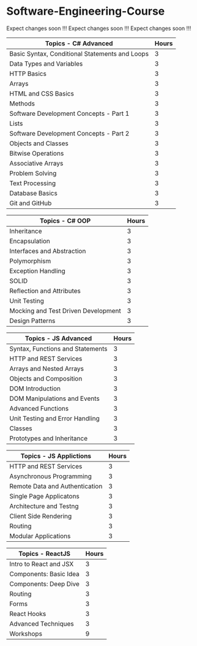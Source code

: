 # Software-Engineering-Course

Expect changes soon !!!
Expect changes soon !!!
Expect changes soon !!!

| Topics - C# Advanced | Hours |
| ------ | ------ |
| Basic Syntax, Conditional Statements and Loops | 3 |
| Data Types and Variables | 3 |
| HTTP Basics | 3 |
| Arrays | 3 |
| HTML and CSS Basics | 3 |
| Methods | 3 |
| Software Development Concepts - Part 1 | 3 |
| Lists | 3 |
| Software Development Concepts - Part 2 | 3 |
| Objects and Classes | 3 |
| Bitwise Operations | 3 |
| Associative Arrays | 3 |
| Problem Solving | 3 |
| Text Processing | 3 |
| Database Basics | 3 |
| Git and GitHub | 3 |

| Topics - C# OOP | Hours |
| ------ | ------ |
| Inheritance | 3 |
| Encapsulation | 3 |
| Interfaces and Abstraction | 3 |
| Polymorphism | 3 |
| Exception Handling | 3 |
| SOLID | 3 |
| Reflection and Attributes | 3 |
| Unit Testing | 3 |
| Mocking and Test Driven Development | 3 |
| Design Patterns | 3 |

| Topics - JS Advanced | Hours |
| ------ | ------ |
| Syntax, Functions and Statements | 3 |
| HTTP and REST Services | 3 |
| Arrays and Nested Arrays | 3 |
| Objects and Composition | 3 |
| DOM Introduction | 3 |
| DOM Manipulations and Events | 3 |
| Advanced Functions | 3 |
| Unit Testing and Error Handling | 3 |
| Classes | 3 |
| Prototypes and Inheritance | 3 |

| Topics - JS Applictions | Hours |
| ------ | ------ |
| HTTP and REST Services | 3 |
| Asynchronous Programming | 3 |
| Remote Data and Authentication | 3 |
| Single Page Applicatons | 3 |
| Architecture and Testng | 3 |
| Client Side Rendering | 3 |
| Routing | 3 |
| Modular Applications | 3 |

| Topics - ReactJS | Hours |
| ------ | ------ |
| Intro to React and JSX | 3 |
| Components: Basic Idea | 3 |
| Components: Deep Dive | 3 |
| Routing | 3 |
| Forms | 3 |
| React Hooks | 3 |
| Advanced Techniques | 3 |
| Workshops | 9 |
